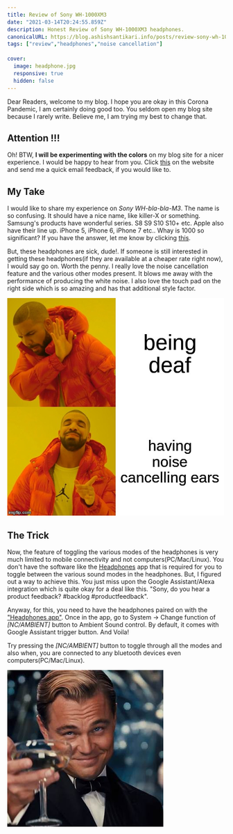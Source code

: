 ```yaml
---
title: Review of Sony WH-1000XM3
date: "2021-03-14T20:24:55.859Z"
description: Honest Review of Sony WH-1000XM3 headphones.
canonicalURL: https://blog.ashishsantikari.info/posts/review-sony-wh-1000xm3
tags: ["review","headphones","noise cancellation"]

cover:
  image: headphone.jpg
  responsive: true
  hidden: false
---
```


Dear Readers, welcome to my blog. I hope you are okay in this Corona Pandemic, I am certainly doing good too.
You seldom open my blog site because I rarely write. Believe me, I am trying my best
to change that.

## Attention !!!

Oh! BTW, **I will be experimenting with the colors** on my blog site for a nicer experience.
I would be happy to hear from you. Click [this](mailto:hi@ashishsantikari.info?subject=Feedback) on the website and
send me a quick email feedback, if you would like to.

## My Take

I would like to share my experience on _Sony WH-bla-bla-M3_. The name is so confusing.
It should have a nice name, like killer-X or something. Samsung's products have wonderful series.
S8 S9 S10 S10+ etc. Apple also have their line up. iPhone 5, iPhone 6, iPhone 7 etc..
Whay is 1000 so significant? If you have the answer, let me know by clicking [this](mailto:hi@ashishsantikari.info?subject=What's%20missing%20on%20Sony%20WH-1000XM3).

But, these headphones are sick, dude!. If someone is still interested in getting these headphones(if they are available
at a cheaper rate right now), I would say go on. Worth the penny. I really love the noise cancellation feature and
the various other modes present. It blows me away with the performance of producing the white noise.
I also love the touch pad on the right side which is so amazing and has that additional style
factor.

![wow]

## The Trick

Now, the feature of toggling the various modes of the headphones is very much limited to mobile connectivity and not
computers(PC/Mac/Linux). You don't have the software like the [Headphones][app] app that
is required for you to toggle between
the various sound modes in the headphones. But, I figured out a way to achieve this.
You just miss upon the Google Assistant/Alexa integration which is quite okay for a deal like this.
"Sony, do you hear a product feedback? #backlog #productfeedback".

Anyway, for this, you need to have the headphones paired on with the ["Headphones app"][app]. Once in the app,
go to System -> Change function of _[NC/AMBIENT]_ button to Ambient Sound control. By default, it comes with
Google Assistant trigger button. And Voila!

Try pressing the _[NC/AMBIENT]_ button to toggle through all the modes and also when, you are connected to any bluetooth
devices even computers(PC/Mac/Linux).

![celebrate]



[app]: https://www.sony.com/electronics/headphones-connect-app
[wow]: must-have.jpg#center
[celebrate]: celebrate.jpg#center


